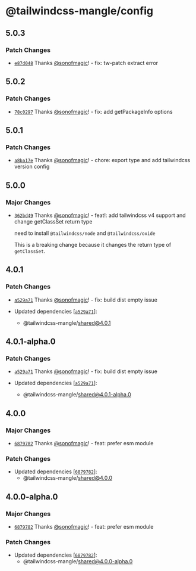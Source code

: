 # @tailwindcss-mangle/config

## 5.0.3

### Patch Changes

- [`e87d048`](https://github.com/sonofmagic/tailwindcss-mangle/commit/e87d048324ca80ccef69902ab45e4d0c993f06fa) Thanks [@sonofmagic](https://github.com/sonofmagic)! - fix: tw-patch extract error

## 5.0.2

### Patch Changes

- [`78c0297`](https://github.com/sonofmagic/tailwindcss-mangle/commit/78c02972f17865d489e66274086bcf11860689eb) Thanks [@sonofmagic](https://github.com/sonofmagic)! - fix: add getPackageInfo options

## 5.0.1

### Patch Changes

- [`a8ba17e`](https://github.com/sonofmagic/tailwindcss-mangle/commit/a8ba17e8e676602f8d724ee3b08cc83ad6654192) Thanks [@sonofmagic](https://github.com/sonofmagic)! - chore: export type and add tailwindcss version config

## 5.0.0

### Major Changes

- [`362bd49`](https://github.com/sonofmagic/tailwindcss-mangle/commit/362bd496d40810b8f69c4789900117f83c9c4692) Thanks [@sonofmagic](https://github.com/sonofmagic)! - feat!: add tailwindcss v4 support and change getClassSet return type

  need to install `@tailwindcss/node` and `@tailwindcss/oxide`

  This is a breaking change because it changes the return type of `getClassSet`.

## 4.0.1

### Patch Changes

- [`a529a71`](https://github.com/sonofmagic/tailwindcss-mangle/commit/a529a71a74faed4c699d164ae66ce68e87096e83) Thanks [@sonofmagic](https://github.com/sonofmagic)! - fix: build dist empty issue

- Updated dependencies [[`a529a71`](https://github.com/sonofmagic/tailwindcss-mangle/commit/a529a71a74faed4c699d164ae66ce68e87096e83)]:
  - @tailwindcss-mangle/shared@4.0.1

## 4.0.1-alpha.0

### Patch Changes

- [`a529a71`](https://github.com/sonofmagic/tailwindcss-mangle/commit/a529a71a74faed4c699d164ae66ce68e87096e83) Thanks [@sonofmagic](https://github.com/sonofmagic)! - fix: build dist empty issue

- Updated dependencies [[`a529a71`](https://github.com/sonofmagic/tailwindcss-mangle/commit/a529a71a74faed4c699d164ae66ce68e87096e83)]:
  - @tailwindcss-mangle/shared@4.0.1-alpha.0

## 4.0.0

### Major Changes

- [`6879782`](https://github.com/sonofmagic/tailwindcss-mangle/commit/68797825a08d4b4d15073024a257a3ec336187d2) Thanks [@sonofmagic](https://github.com/sonofmagic)! - feat: prefer esm module

### Patch Changes

- Updated dependencies [[`6879782`](https://github.com/sonofmagic/tailwindcss-mangle/commit/68797825a08d4b4d15073024a257a3ec336187d2)]:
  - @tailwindcss-mangle/shared@4.0.0

## 4.0.0-alpha.0

### Major Changes

- [`6879782`](https://github.com/sonofmagic/tailwindcss-mangle/commit/68797825a08d4b4d15073024a257a3ec336187d2) Thanks [@sonofmagic](https://github.com/sonofmagic)! - feat: prefer esm module

### Patch Changes

- Updated dependencies [[`6879782`](https://github.com/sonofmagic/tailwindcss-mangle/commit/68797825a08d4b4d15073024a257a3ec336187d2)]:
  - @tailwindcss-mangle/shared@4.0.0-alpha.0
